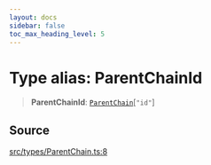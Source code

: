 ```yaml
---
layout: docs
sidebar: false
toc_max_heading_level: 5
---
```


# Type alias: ParentChainId

> **ParentChainId**: [`ParentChain`](ParentChain.md)\[`"id"`\]

## Source

[src/types/ParentChain.ts:8](https://github.com/anegg0/arbitrum-orbit-sdk/blob/b24cbe9cd68eb30d18566196d2c909bd4086db10/src/types/ParentChain.ts#L8)
